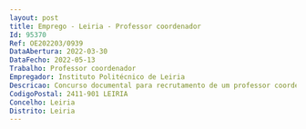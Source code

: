```yaml
--- 
layout: post
title: Emprego - Leiria - Professor coordenador
Id: 95370
Ref: OE202203/0939
DataAbertura: 2022-03-30
DataFecho: 2022-05-13
Trabalho: Professor coordenador
Empregador: Instituto Politécnico de Leiria
Descricao: Concurso documental para recrutamento de um professor coordenador para a área científica de Informática, área disciplinar de Utilização Pedagógica das TIC na Educação Formal e Não Formal da Escola Superior de Educação e Ciências Sociais do Politécnico de Leiria.
CodigoPostal: 2411-901 LEIRIA
Concelho: Leiria
Distrito: Leiria
--- 
```

